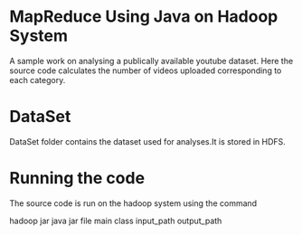 # MapReduce Using Java on Hadoop System
A sample work on analysing a publically available youtube dataset. Here the source code calculates the number of videos uploaded corresponding to each category.
# DataSet
DataSet folder contains the dataset used for analyses.It is stored in HDFS.
# Running the code
The source code is run on the hadoop system using the command

hadoop jar java jar file main class input_path output_path
        
